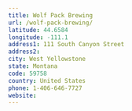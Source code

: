 ```yaml
---
title: Wolf Pack Brewing
url: /wolf-pack-brewing/
latitude: 44.6584
longitude: -111.1
address1: 111 South Canyon Street
address2: 
city: West Yellowstone
state: Montana
code: 59758
country: United States
phone: 1-406-646-7727
website: 
---
```


